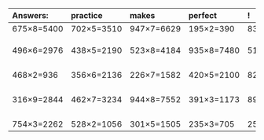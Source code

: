 | Answers: | practice | makes | perfect | ! |
| :--- | :--- | :--- | :--- | :--- |
| 675×8=5400 | 702×5=3510 | 947×7=6629 | 195×2=390 | 831×3=2493 | 
|   |   |   |   |   | 
|   |   |   |   |   | 
|   |   |   |   |   | 
| 496×6=2976 | 438×5=2190 | 523×8=4184 | 935×8=7480 | 510×8=4080 | 
|   |   |   |   |   | 
|   |   |   |   |   | 
|   |   |   |   |   | 
|   |   |   |   |   | 
| 468×2=936 | 356×6=2136 | 226×7=1582 | 420×5=2100 | 822×6=4932 | 
|   |   |   |   |   | 
|   |   |   |   |   | 
|   |   |   |   |   | 
|   |   |   |   |   | 
| 316×9=2844 | 462×7=3234 | 944×8=7552 | 391×3=1173 | 891×4=3564 | 
|   |   |   |   |   | 
|   |   |   |   |   | 
|   |   |   |   |   | 
|   |   |   |   |   | 
| 754×3=2262 | 528×2=1056 | 301×5=1505 | 235×3=705 | 259×4=1036 | 
